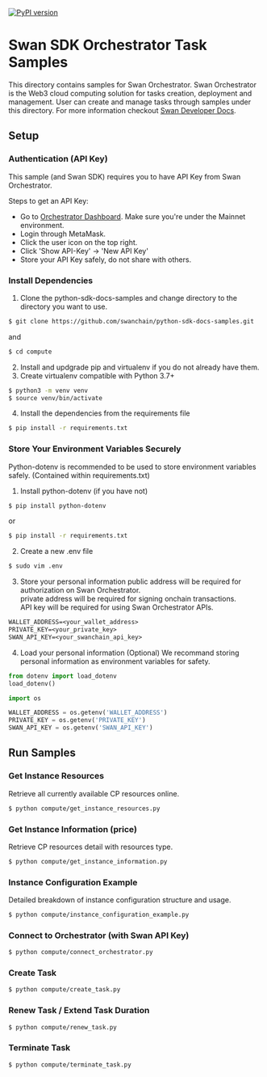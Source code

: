 [![PyPI version](https://img.shields.io/pypi/v/swan-sdk)](https://pypi.org/project/swan-sdk/)
# Swan SDK Orchestrator Task Samples

This directory contains samples for Swan Orchestrator. Swan Orchestrator is the Web3 cloud computing solution for tasks creation, deployment and management. User can create and manage tasks through samples under this directory. For more information checkout [Swan Developer Docs](https://docs.swanchain.io/).

## Setup

### Authentication (API Key)

This sample (and Swan SDK) requires you to have API Key from Swan Orchestrator.

Steps to get an API Key:

- Go to [Orchestrator Dashboard](https://orchestrator.swanchain.io/provider-status). Make sure you're under the Mainnet environment.
- Login through MetaMask.
- Click the user icon on the top right.
- Click 'Show API-Key' -> 'New API Key'
- Store your API Key safely, do not share with others.

### Install Dependencies
1. Clone the python-sdk-docs-samples  and change directory to the directory you want to use.
```bash
$ git clone https://github.com/swanchain/python-sdk-docs-samples.git
```
and
```bash
$ cd compute
```
2. Install and updgrade pip and virtualenv if you do not already have them.
3. Create virtualenv compatible with Python 3.7+
```bash
$ python3 -m venv venv
$ source venv/bin/activate
```
4. Install the dependencies from the requirements file
```bash
$ pip install -r requirements.txt
```

### Store Your Environment Variables Securely 
Python-dotenv is recommended to be used to store environment variables safely. (Contained within requirements.txt)
1. Install python-dotenv (if you have not)
```bash
$ pip install python-dotenv
```
or
```bash
$ pip install -r requirements.txt
```
2. Create a new .env file
```bash
$ sudo vim .env
```
3. Store your personal information
public address will be required for authorization on Swan Orchestrator. \
private address will be required for signing onchain transactions. \
API key will be required for using Swan Orchestrator APIs.
```txt
WALLET_ADDRESS=<your_wallet_address>
PRIVATE_KEY=<your_private_key>
SWAN_API_KEY=<your_swanchain_api_key>
```
4. Load your personal information (Optional)
We recommand storing personal information as environment variables for safety.
```python
from dotenv import load_dotenv
load_dotenv()

import os

WALLET_ADDRESS = os.getenv('WALLET_ADDRESS')
PRIVATE_KEY = os.getenv('PRIVATE_KEY')
SWAN_API_KEY = os.getenv('SWAN_API_KEY')
```

## Run Samples

### Get Instance Resources
Retrieve all currently available CP resources online.
```bash
$ python compute/get_instance_resources.py
```

### Get Instance Information (price)
Retrieve CP resources detail with resources type.
```bash
$ python compute/get_instance_information.py
```

### Instance Configuration Example
Detailed breakdown of instance configuration structure and usage.
```bash
$ python compute/instance_configuration_example.py
```

### Connect to Orchestrator (with Swan API Key)
```bash
$ python compute/connect_orchestrator.py
```

### Create Task
```bash
$ python compute/create_task.py
```

### Renew Task / Extend Task Duration
```bash
$ python compute/renew_task.py 
```

### Terminate Task
```bash
$ python compute/terminate_task.py
```
